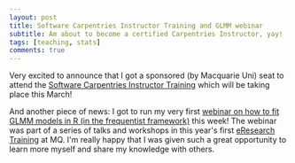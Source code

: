 ```yaml
---
layout: post
title: Software Carpentries Instructor Training and GLMM webinar
subtitle: Am about to become a certified Carpentries Instructor, yay!
tags: [teaching, stats]
comments: true
---
```


Very excited to announce that I got a sponsored (by Macquarie Uni) seat to attend the [Software Carpentries Instructor Training](https://carpentries.github.io/instructor-training/) which will be taking place this March!

And another piece of news: I got to run my very first [webinar on how to fit GLMM models in R (in the frequentist framework)](https://github.com/mariakna/MQ-eResearchTraining-GLMMs) this week! 
The webinar was part of a series of talks and workshops in this year's first [eResearch Training](https://www.eventbrite.co.uk/e/2021-eresearch-training-kickoff-at-macquarie-university-tickets-136557911389) at MQ.
I'm really happy that I was given such a great opportunity to learn more myself and share my knowledge with others.
